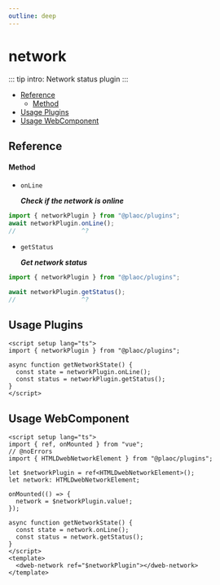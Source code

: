 ```yaml
---
outline: deep
---
```


# network

<Badges name="@plaoc/plugins" />
<Platform supports="iOS,Android,MacOS,Windows" />

::: tip intro:
Network status plugin
:::

- [Reference](#reference)
  - [Method](#method)
- [Usage Plugins](#usage-plugins)
- [Usage WebComponent](#usage-webcomponent)

## Reference

#### Method

- `onLine`

  **_Check if the network is online_**

```ts twoslash
import { networkPlugin } from "@plaoc/plugins";
await networkPlugin.onLine();
//                  ^?
```

- `getStatus`

  **_Get network status_**

```ts twoslash
import { networkPlugin } from "@plaoc/plugins";

await networkPlugin.getStatus();
//                  ^?
```

## Usage Plugins

```vue twoslash
<script setup lang="ts">
import { networkPlugin } from "@plaoc/plugins";

async function getNetworkState() {
  const state = networkPlugin.onLine();
  const status = networkPlugin.getStatus();
}
</script>
```

## Usage WebComponent

```vue twoslash
<script setup lang="ts">
import { ref, onMounted } from "vue";
// @noErrors
import { HTMLDwebNetworkElement } from "@plaoc/plugins";

let $networkPlugin = ref<HTMLDwebNetworkElement>();
let network: HTMLDwebNetworkElement;

onMounted(() => {
  network = $networkPlugin.value!;
});

async function getNetworkState() {
  const state = network.onLine();
  const status = network.getStatus();
}
</script>
<template>
  <dweb-network ref="$networkPlugin"></dweb-network>
</template>
```
